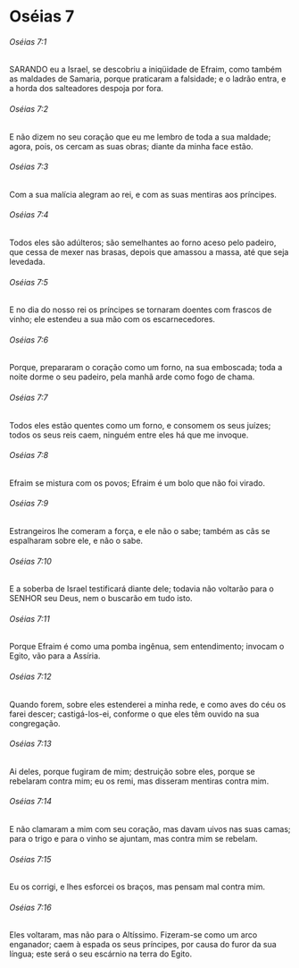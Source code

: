 # Oséias 7

###### Oséias 7:1

SARANDO eu a Israel, se descobriu a iniqüidade de Efraim, como também as maldades de Samaria, porque praticaram a falsidade; e o ladrão entra, e a horda dos salteadores despoja por fora.

###### Oséias 7:2

E não dizem no seu coração que eu me lembro de toda a sua maldade; agora, pois, os cercam as suas obras; diante da minha face estão.

###### Oséias 7:3

Com a sua malícia alegram ao rei, e com as suas mentiras aos príncipes.

###### Oséias 7:4

Todos eles são adúlteros; são semelhantes ao forno aceso pelo padeiro, que cessa de mexer nas brasas, depois que amassou a massa, até que seja levedada.

###### Oséias 7:5

E no dia do nosso rei os príncipes se tornaram doentes com frascos de vinho; ele estendeu a sua mão com os escarnecedores.

###### Oséias 7:6

Porque, prepararam o coração como um forno, na sua emboscada; toda a noite dorme o seu padeiro, pela manhã arde como fogo de chama.

###### Oséias 7:7

Todos eles estão quentes como um forno, e consomem os seus juízes; todos os seus reis caem, ninguém entre eles há que me invoque.

###### Oséias 7:8

Efraim se mistura com os povos; Efraim é um bolo que não foi virado.

###### Oséias 7:9

Estrangeiros lhe comeram a força, e ele não o sabe; também as cãs se espalharam sobre ele, e não o sabe.

###### Oséias 7:10

E a soberba de Israel testificará diante dele; todavia não voltarão para o SENHOR seu Deus, nem o buscarão em tudo isto.

###### Oséias 7:11

Porque Efraim é como uma pomba ingênua, sem entendimento; invocam o Egito, vão para a Assíria.

###### Oséias 7:12

Quando forem, sobre eles estenderei a minha rede, e como aves do céu os farei descer; castigá-los-ei, conforme o que eles têm ouvido na sua congregação.

###### Oséias 7:13

Ai deles, porque fugiram de mim; destruição sobre eles, porque se rebelaram contra mim; eu os remi, mas disseram mentiras contra mim.

###### Oséias 7:14

E não clamaram a mim com seu coração, mas davam uivos nas suas camas; para o trigo e para o vinho se ajuntam, mas contra mim se rebelam.

###### Oséias 7:15

Eu os corrigi, e lhes esforcei os braços, mas pensam mal contra mim.

###### Oséias 7:16

Eles voltaram, mas não para o Altíssimo. Fizeram-se como um arco enganador; caem à espada os seus príncipes, por causa do furor da sua língua; este será o seu escárnio na terra do Egito.

